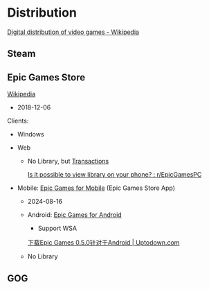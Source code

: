 # Distribution
[Digital distribution of video games - Wikipedia](https://en.wikipedia.org/wiki/Digital_distribution_of_video_games)

## Steam

## Epic Games Store
[Wikipedia](https://en.wikipedia.org/wiki/Epic_Games_Store)

- 2018-12-06

Clients:
- Windows

- Web
  - No Library, but [Transactions](https://www.epicgames.com/account/transactions?lang=en-US)

    [Is it possible to view library on your phone? : r/EpicGamesPC](https://www.reddit.com/r/EpicGamesPC/comments/1d05n28/is_it_possible_to_view_library_on_your_phone/)

- Mobile: [Epic Games for Mobile](https://store.epicgames.com/en-US/mobile) (Epic Games Store App)
  - 2024-08-16
  - Android: [Epic Games for Android](https://store.epicgames.com/en-US/mobile/android)
    - Support WSA

    [下载Epic Games 0.5.0针对于Android | Uptodown.com](https://fortnite-installer.cn.uptodown.com/android/download)

  - No Library

## GOG
